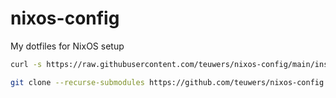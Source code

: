 # nixos-config
My dotfiles for NixOS setup
```sh
curl -s https://raw.githubusercontent.com/teuwers/nixos-config/main/install-laptop.sh" | bash
```

```sh
git clone --recurse-submodules https://github.com/teuwers/nixos-config.git /etc/nixos
```
